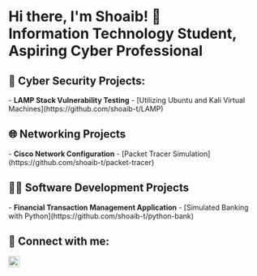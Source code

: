 <h1>Hi there, I'm Shoaib! 👋<br/>
  Information Technology Student, Aspiring Cyber Professional</h1>

<h2>🔐 Cyber Security Projects:</h2>
- <b>LAMP Stack Vulnerability Testing</b>
  - [Utilizing Ubuntu and Kali Virtual Machines](https://github.com/shoaib-t/LAMP)

<h2>🌐 Networking Projects</h2>
- <b>Cisco Network Configuration</b>
  - [Packet Tracer Simulation](https://github.com/shoaib-t/packet-tracer)
  
<h2>👨‍💻 Software Development Projects</h2>
- <b>Financial Transaction Management Application</b>
  - [Simulated Banking with Python](https://github.com/shoaib-t/python-bank)

<h2> 🤳 Connect with me:</h2>

[<img align="left" alt="JoshMadakor | LinkedIn" width="22px" src="https://cdn.jsdelivr.net/npm/simple-icons@v3/icons/linkedin.svg" />][linkedin]

[linkedin]: https://linkedin.com/in/shoaib-t

<!--
**shoaib-t/shoaib-t** is a ✨ _special_ ✨ repository because its `README.md` (this file) appears on your GitHub profile.

Here are some ideas to get you started:

- 🔭 I’m currently working on ...
- 🌱 I’m currently learning ...
- 👯 I’m looking to collaborate on ...
- 🤔 I’m looking for help with ...
- 💬 Ask me about ...
- 📫 How to reach me: ...
- 😄 Pronouns: ...
- ⚡ Fun fact: ...
-->
